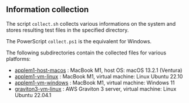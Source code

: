 ## Information collection

The script `collect.sh` collects various informations on the system
and stores resulting test files in the specified directory.

The PowerScript `collect.ps1` is the equivalent for Windows.

The following subdirectories contain the collected files for various platforms:

- [applem1-host-macos](applem1-host-macos) :  MacBook M1, host OS: macOS 13.2.1 (Ventura)
- [applem1-vm-linux](applem1-vm-linux) : MacBook M1, virtual machine: Linux Ubuntu 22.10
- [applem1-vm-windows](applem1-vm-windows) : MacBook M1, virtual machine: Windows 11
- [graviton3-vm-linux](graviton3-vm-linux) : AWS Graviton 3 server, virtual machine: Linux Ubuntu 22.04.1
